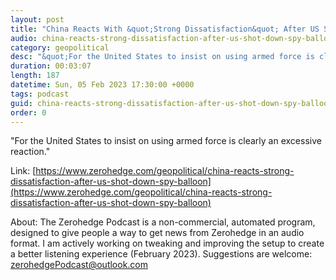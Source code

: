 ```yaml
---
layout: post
title: "China Reacts With &quot;Strong Dissatisfaction&quot; After US Shot Down Spy Balloon"
audio: china-reacts-strong-dissatisfaction-after-us-shot-down-spy-balloon-0
category: geopolitical
desc: "&quot;For the United States to insist on using armed force is clearly an excessive reaction.&quot;"
duration: 00:03:07
length: 187
datetime: Sun, 05 Feb 2023 17:30:00 +0000
tags: podcast
guid: china-reacts-strong-dissatisfaction-after-us-shot-down-spy-balloon-0
order: 0
---
```

&quot;For the United States to insist on using armed force is clearly an excessive reaction.&quot;

Link: [https://www.zerohedge.com/geopolitical/china-reacts-strong-dissatisfaction-after-us-shot-down-spy-balloon](https://www.zerohedge.com/geopolitical/china-reacts-strong-dissatisfaction-after-us-shot-down-spy-balloon)

About: The Zerohedge Podcast is a non-commercial, automated program, designed to give people a way to get news from Zerohedge in an audio format.  I am actively working on tweaking and improving the setup to create a better listening experience (February 2023).  Suggestions are welcome: [zerohedgePodcast@outlook.com](mailto:zerohedgePodcast@outlook.com)